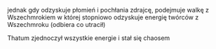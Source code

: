 jednak gdy odzyskuje płomień i pochłania zdrajcę, podejmuje walkę z Wszechmrokiem w której stopniowo odzyskuje energię twórców z Wszechmroku (odbiera co utracił)

Thatum zjednoczył wszystkie energie i stał się chaosem